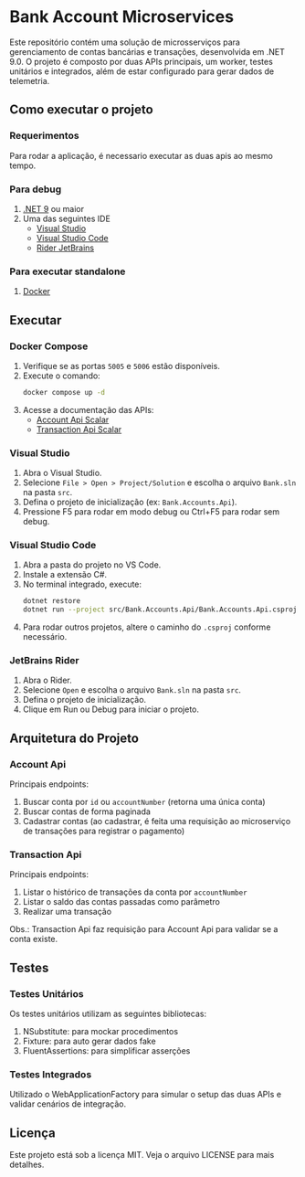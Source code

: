 
# Bank Account Microservices

Este repositório contém uma solução de microsserviços para gerenciamento de contas bancárias e transações, desenvolvida em .NET 9.0. O projeto é composto por duas APIs principais, um worker, testes unitários e integrados, além de estar configurado para gerar dados de telemetria.


## Como executar o projeto

### Requerimentos

Para rodar a aplicação, é necessario executar as duas apis ao mesmo tempo.

### Para debug
1. [.NET 9](https://dotnet.microsoft.com/pt-br/download/dotnet/9.0) ou maior
2. Uma das seguintes IDE
	- [Visual Studio](https://visualstudio.microsoft.com/pt-br/)
	- [Visual Studio Code](https://code.visualstudio.com)
	- [Rider JetBrains](https://www.jetbrains.com/rider/)

### Para executar standalone
1. [Docker](https://www.docker.com)

## Executar

### Docker Compose

1. Verifique se as portas `5005` e `5006` estão disponíveis.
2. Execute o comando:
	```sh
	docker compose up -d
	```
3. Acesse a documentação das APIs:
	- [Account Api Scalar](http://localhost:5005/scalar)
	- [Transaction Api Scalar](http://localhost:5006/scalar)


### Visual Studio
1. Abra o Visual Studio.
2. Selecione `File > Open > Project/Solution` e escolha o arquivo `Bank.sln` na pasta `src`.
3. Defina o projeto de inicialização (ex: `Bank.Accounts.Api`).
4. Pressione F5 para rodar em modo debug ou Ctrl+F5 para rodar sem debug.


### Visual Studio Code
1. Abra a pasta do projeto no VS Code.
2. Instale a extensão C#.
3. No terminal integrado, execute:
	```sh
	dotnet restore
	dotnet run --project src/Bank.Accounts.Api/Bank.Accounts.Api.csproj
	```
4. Para rodar outros projetos, altere o caminho do `.csproj` conforme necessário.


### JetBrains Rider
1. Abra o Rider.
2. Selecione `Open` e escolha o arquivo `Bank.sln` na pasta `src`.
3. Defina o projeto de inicialização.
4. Clique em Run ou Debug para iniciar o projeto.


## Arquitetura do Projeto


### Account Api

Principais endpoints:
1. Buscar conta por `id` ou `accountNumber` (retorna uma única conta)
2. Buscar contas de forma paginada
3. Cadastrar contas (ao cadastrar, é feita uma requisição ao microserviço de transações para registrar o pagamento)


### Transaction Api

Principais endpoints:
1. Listar o histórico de transações da conta por `accountNumber`
2. Listar o saldo das contas passadas como parâmetro
3. Realizar uma transação

Obs.: Transaction Api faz requisição para Account Api para validar se a conta existe.



## Testes

### Testes Unitários
Os testes unitários utilizam as seguintes bibliotecas:
1. NSubstitute: para mockar procedimentos
2. Fixture: para auto gerar dados fake
3. FluentAssertions: para simplificar asserções

### Testes Integrados
Utilizado o WebApplicationFactory para simular o setup das duas APIs e validar cenários de integração.

## Licença

Este projeto está sob a licença MIT. Veja o arquivo LICENSE para mais detalhes.